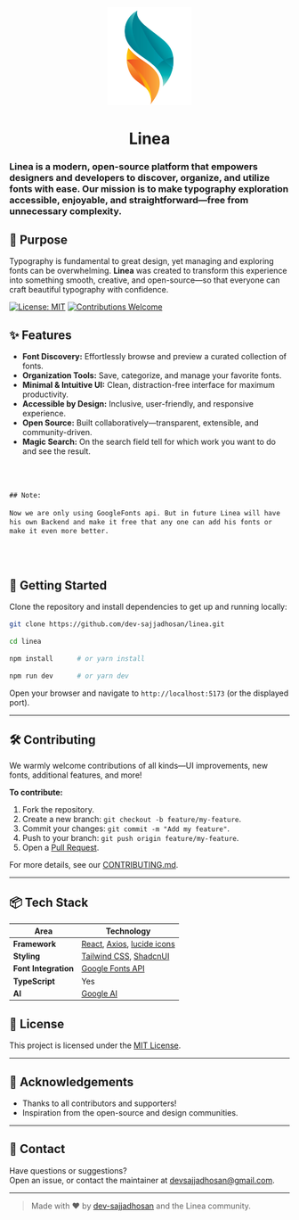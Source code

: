 
<p align="center">
  <img src="public/favicon.png" alt="Project Logo" width="150" />
</p>


<h1 align='center'>
 Linea
</h1>

### Linea is a modern, open-source platform that empowers designers and developers to discover, organize, and utilize fonts with ease. Our mission is to make typography exploration accessible, enjoyable, and straightforward—free from unnecessary complexity.

## 🚩 Purpose

Typography is fundamental to great design, yet managing and exploring fonts can be overwhelming. **Linea** was created to transform this experience into something smooth, creative, and open-source—so that everyone can craft beautiful typography with confidence.

[![License: MIT](https://img.shields.io/badge/License-MIT-blue.svg)](LICENSE)
[![Contributions Welcome](https://img.shields.io/badge/contributions-welcome-brightgreen.svg)](CONTRIBUTING.md)

## ✨ Features

- **Font Discovery:** Effortlessly browse and preview a curated collection of fonts.
- **Organization Tools:** Save, categorize, and manage your favorite fonts.
- **Minimal & Intuitive UI:** Clean, distraction-free interface for maximum productivity.
- **Accessible by Design:** Inclusive, user-friendly, and responsive experience.
- **Open Source:** Built collaboratively—transparent, extensible, and community-driven.
- **Magic Search:** On the search field tell for which work you want to do and see the result.

</br>
</br>

```
## Note:

Now we are only using GoogleFonts api. But in future Linea will have his own Backend and make it free that any one can add his fonts or make it even more better.

```
</br>
</br>

## 🚀 Getting Started

Clone the repository and install dependencies to get up and running locally:

```bash
git clone https://github.com/dev-sajjadhosan/linea.git
```
```bash
cd linea
```
```bash
npm install      # or yarn install
```
```bash
npm run dev      # or yarn dev
```

Open your browser and navigate to `http://localhost:5173` (or the displayed port).

---

## 🛠️ Contributing

We warmly welcome contributions of all kinds—UI improvements, new fonts, additional features, and more!

**To contribute:**

1. Fork the repository.
2. Create a new branch: `git checkout -b feature/my-feature`.
3. Commit your changes: `git commit -m "Add my feature"`.
4. Push to your branch: `git push origin feature/my-feature`.
5. Open a [Pull Request](https://github.com/dev-sajjadhosan/linea/pulls).

For more details, see our [CONTRIBUTING.md](CONTRIBUTING.md).

---

## 📦 Tech Stack

| Area              | Technology                                                              |
|-------------------|-------------------------------------------------------------------------|
| **Framework**     | [React](https://reactjs.org/), [Axios](https://axios-http.com/), [lucide icons](https://lucide.dev/) |
| **Styling**       | [Tailwind CSS](https://tailwindcss.com/), [ShadcnUI](https://ui.shadcn.com/)               |
| **Font Integration** | [Google Fonts API](https://developers.google.com/fonts)                                  |
| **TypeScript**    | Yes                                                                                        |
| **AI**            | [Google AI](https://ai.google/)                                                            |
 

## 📄 License

This project is licensed under the [MIT License](MitLicense.md).

---

## 🙏 Acknowledgements

- Thanks to all contributors and supporters!
- Inspiration from the open-source and design communities.

---

## 💬 Contact

Have questions or suggestions?  
Open an issue, or contact the maintainer at [devsajjadhosan@gmail.com]().

---

> Made with ❤️ by [dev-sajjadhosan](https://github.com/dev-sajjadhosan) and the Linea community.